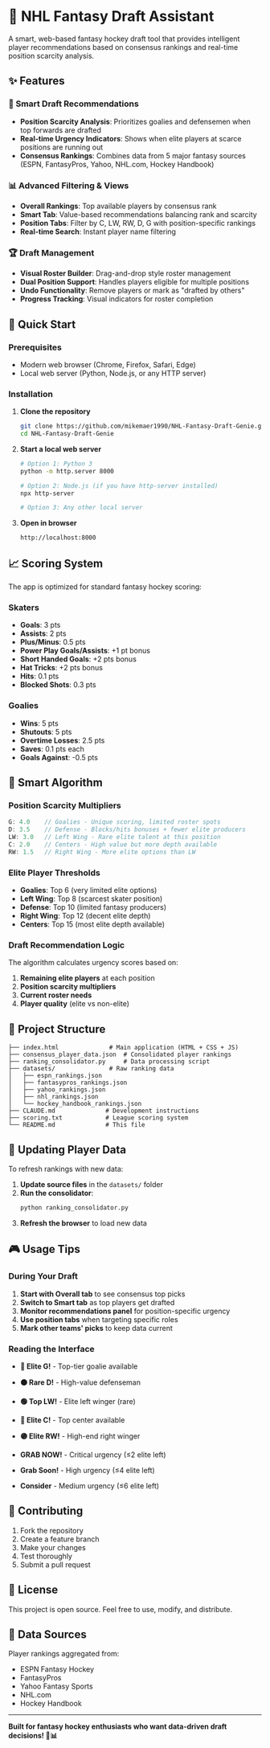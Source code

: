 # 🏒 NHL Fantasy Draft Assistant

A smart, web-based fantasy hockey draft tool that provides intelligent player recommendations based on consensus rankings and real-time position scarcity analysis.

## ✨ Features

### 🎯 Smart Draft Recommendations
- **Position Scarcity Analysis**: Prioritizes goalies and defensemen when top forwards are drafted
- **Real-time Urgency Indicators**: Shows when elite players at scarce positions are running out
- **Consensus Rankings**: Combines data from 5 major fantasy sources (ESPN, FantasyPros, Yahoo, NHL.com, Hockey Handbook)

### 📊 Advanced Filtering & Views
- **Overall Rankings**: Top available players by consensus rank
- **Smart Tab**: Value-based recommendations balancing rank and scarcity
- **Position Tabs**: Filter by C, LW, RW, D, G with position-specific rankings
- **Real-time Search**: Instant player name filtering

### 🏆 Draft Management
- **Visual Roster Builder**: Drag-and-drop style roster management
- **Dual Position Support**: Handles players eligible for multiple positions
- **Undo Functionality**: Remove players or mark as "drafted by others"
- **Progress Tracking**: Visual indicators for roster completion

## 🚀 Quick Start

### Prerequisites
- Modern web browser (Chrome, Firefox, Safari, Edge)
- Local web server (Python, Node.js, or any HTTP server)

### Installation

1. **Clone the repository**
   ```bash
   git clone https://github.com/mikemaer1990/NHL-Fantasy-Draft-Genie.git
   cd NHL-Fantasy-Draft-Genie
   ```

2. **Start a local web server**
   ```bash
   # Option 1: Python 3
   python -m http.server 8000

   # Option 2: Node.js (if you have http-server installed)
   npx http-server

   # Option 3: Any other local server
   ```

3. **Open in browser**
   ```
   http://localhost:8000
   ```

## 📈 Scoring System

The app is optimized for standard fantasy hockey scoring:

### Skaters
- **Goals**: 3 pts
- **Assists**: 2 pts
- **Plus/Minus**: 0.5 pts
- **Power Play Goals/Assists**: +1 pt bonus
- **Short Handed Goals**: +2 pts bonus
- **Hat Tricks**: +2 pts bonus
- **Hits**: 0.1 pts
- **Blocked Shots**: 0.3 pts

### Goalies
- **Wins**: 5 pts
- **Shutouts**: 5 pts
- **Overtime Losses**: 2.5 pts
- **Saves**: 0.1 pts each
- **Goals Against**: -0.5 pts

## 🧠 Smart Algorithm

### Position Scarcity Multipliers
```javascript
G: 4.0    // Goalies - Unique scoring, limited roster spots
D: 3.5    // Defense - Blocks/hits bonuses + fewer elite producers
LW: 3.0   // Left Wing - Rare elite talent at this position
C: 2.0    // Centers - High value but more depth available
RW: 1.5   // Right Wing - More elite options than LW
```

### Elite Player Thresholds
- **Goalies**: Top 6 (very limited elite options)
- **Left Wing**: Top 8 (scarcest skater position)
- **Defense**: Top 10 (limited fantasy producers)
- **Right Wing**: Top 12 (decent elite depth)
- **Centers**: Top 15 (most elite depth available)

### Draft Recommendation Logic
The algorithm calculates urgency scores based on:
1. **Remaining elite players** at each position
2. **Position scarcity multipliers**
3. **Current roster needs**
4. **Player quality** (elite vs non-elite)

## 📁 Project Structure

```
├── index.html              # Main application (HTML + CSS + JS)
├── consensus_player_data.json  # Consolidated player rankings
├── ranking_consolidator.py     # Data processing script
├── datasets/               # Raw ranking data
│   ├── espn_rankings.json
│   ├── fantasypros_rankings.json
│   ├── yahoo_rankings.json
│   ├── nhl_rankings.json
│   └── hockey_handbook_rankings.json
├── CLAUDE.md              # Development instructions
├── scoring.txt            # League scoring system
└── README.md              # This file
```

## 🔄 Updating Player Data

To refresh rankings with new data:

1. **Update source files** in the `datasets/` folder
2. **Run the consolidator**:
   ```bash
   python ranking_consolidator.py
   ```
3. **Refresh the browser** to load new data

## 🎮 Usage Tips

### During Your Draft
1. **Start with Overall tab** to see consensus top picks
2. **Switch to Smart tab** as top players get drafted
3. **Monitor recommendations panel** for position-specific urgency
4. **Use position tabs** when targeting specific roles
5. **Mark other teams' picks** to keep data current

### Reading the Interface
- **🔴 Elite G!** - Top-tier goalie available
- **🟠 Rare D!** - High-value defenseman
- **🟢 Top LW!** - Elite left winger (rare)
- **🔵 Elite C!** - Top center available
- **🟣 Elite RW!** - High-end right winger

- **GRAB NOW!** - Critical urgency (≤2 elite left)
- **Grab Soon!** - High urgency (≤4 elite left)
- **Consider** - Medium urgency (≤6 elite left)

## 🤝 Contributing

1. Fork the repository
2. Create a feature branch
3. Make your changes
4. Test thoroughly
5. Submit a pull request

## 📄 License

This project is open source. Feel free to use, modify, and distribute.

## 🙏 Data Sources

Player rankings aggregated from:
- ESPN Fantasy Hockey
- FantasyPros
- Yahoo Fantasy Sports
- NHL.com
- Hockey Handbook

---

**Built for fantasy hockey enthusiasts who want data-driven draft decisions! 🏒📊**